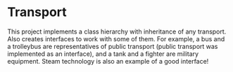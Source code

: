 # Transport
This project implements a class hierarchy with inheritance of any transport. 
Also creates interfaces to work with some of them. 
For example, a bus and a trolleybus are representatives of public transport (public transport was implemented as an interface), and a tank and a fighter are military equipment. 
Steam technology is also an example of a good interface!
